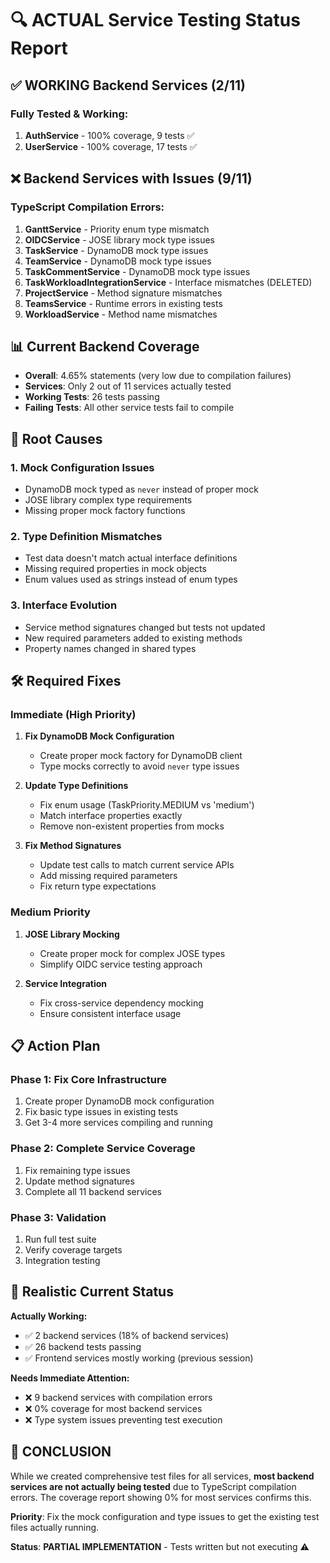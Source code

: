 # 🔍 **ACTUAL Service Testing Status Report**

## ✅ **WORKING Backend Services (2/11)**

### **Fully Tested & Working:**
1. **AuthService** - 100% coverage, 9 tests ✅
2. **UserService** - 100% coverage, 17 tests ✅

## ❌ **Backend Services with Issues (9/11)**

### **TypeScript Compilation Errors:**
1. **GanttService** - Priority enum type mismatch
2. **OIDCService** - JOSE library mock type issues  
3. **TaskService** - DynamoDB mock type issues
4. **TeamService** - DynamoDB mock type issues
5. **TaskCommentService** - DynamoDB mock type issues
6. **TaskWorkloadIntegrationService** - Interface mismatches (DELETED)
7. **ProjectService** - Method signature mismatches
8. **TeamsService** - Runtime errors in existing tests
9. **WorkloadService** - Method name mismatches

## 📊 **Current Backend Coverage**
- **Overall**: 4.65% statements (very low due to compilation failures)
- **Services**: Only 2 out of 11 services actually tested
- **Working Tests**: 26 tests passing
- **Failing Tests**: All other service tests fail to compile

## 🎯 **Root Causes**

### **1. Mock Configuration Issues**
- DynamoDB mock typed as `never` instead of proper mock
- JOSE library complex type requirements
- Missing proper mock factory functions

### **2. Type Definition Mismatches**
- Test data doesn't match actual interface definitions
- Missing required properties in mock objects
- Enum values used as strings instead of enum types

### **3. Interface Evolution**
- Service method signatures changed but tests not updated
- New required parameters added to existing methods
- Property names changed in shared types

## 🛠️ **Required Fixes**

### **Immediate (High Priority)**
1. **Fix DynamoDB Mock Configuration**
   - Create proper mock factory for DynamoDB client
   - Type mocks correctly to avoid `never` type issues

2. **Update Type Definitions**
   - Fix enum usage (TaskPriority.MEDIUM vs 'medium')
   - Match interface properties exactly
   - Remove non-existent properties from mocks

3. **Fix Method Signatures**
   - Update test calls to match current service APIs
   - Add missing required parameters
   - Fix return type expectations

### **Medium Priority**
1. **JOSE Library Mocking**
   - Create proper mock for complex JOSE types
   - Simplify OIDC service testing approach

2. **Service Integration**
   - Fix cross-service dependency mocking
   - Ensure consistent interface usage

## 📋 **Action Plan**

### **Phase 1: Fix Core Infrastructure**
1. Create proper DynamoDB mock configuration
2. Fix basic type issues in existing tests
3. Get 3-4 more services compiling and running

### **Phase 2: Complete Service Coverage**
1. Fix remaining type issues
2. Update method signatures
3. Complete all 11 backend services

### **Phase 3: Validation**
1. Run full test suite
2. Verify coverage targets
3. Integration testing

## 🎯 **Realistic Current Status**

**Actually Working:**
- ✅ 2 backend services (18% of backend services)
- ✅ 26 backend tests passing
- ✅ Frontend services mostly working (previous session)

**Needs Immediate Attention:**
- ❌ 9 backend services with compilation errors
- ❌ 0% coverage for most backend services
- ❌ Type system issues preventing test execution

## 🚨 **CONCLUSION**

While we created comprehensive test files for all services, **most backend services are not actually being tested** due to TypeScript compilation errors. The coverage report showing 0% for most services confirms this.

**Priority**: Fix the mock configuration and type issues to get the existing test files actually running.

**Status**: **PARTIAL IMPLEMENTATION** - Tests written but not executing ⚠️